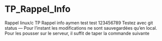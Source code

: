 # TP_Rappel_Info
Rappel linux/c
TP Rappel info 
 aymen test test
 123456789
 Testez avec git status
— Pour l’instant les modifications ne sont sauvegardées qu’en local. Pour les
pousser sur le serveur, il suffit de taper la commande suivante 
